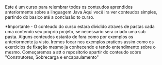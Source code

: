 Este é um curso para relembrar todos os conteudos aprendidos anteriormente sobre a linguagem Java
Aqui você ira ver conteudos simples, partindo do basico até a conclusão to curso.

*Importante - 
O conteudo do curso estara dividido atraves de pastas cada uma contendo seu proprio projeto, se necessario sera criado uma sub pasta.
Alguns conteudos estarão de fora como por exemplos os anteriormente ja visto.
Iremos focar nos exemplos praticos assim como os exercicios de fixação mesmo ja conhecendo e tendo entendimento sobre o mesmo.
Começaremos a att o repositorio apartir do conteudo sobre "Construtores, Sobrecarga e encapsulamento"